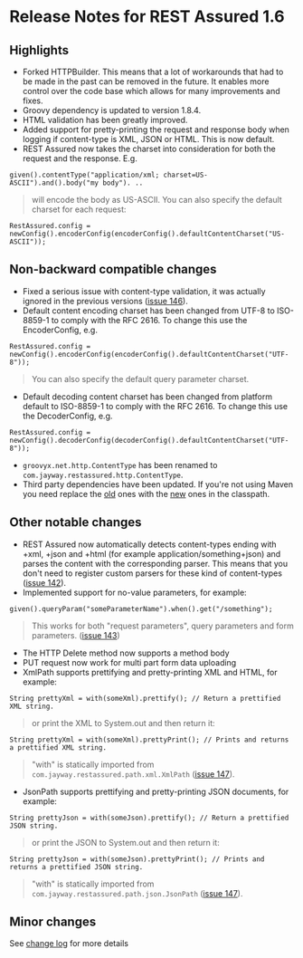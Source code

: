 # Release Notes for REST Assured 1.6 #

## Highlights ##
  * Forked HTTPBuilder. This means that a lot of workarounds that had to be made in the past can be removed in the future. It enables more control over the code base which allows for many improvements and fixes.
  * Groovy dependency is updated to version 1.8.4.
  * HTML validation has been greatly improved.
  * Added support for pretty-printing the request and response body when logging if content-type is XML, JSON or HTML. This is now default.
  * REST Assured now takes the charset into consideration for both the request and the response. E.g.
```
given().contentType("application/xml; charset=US-ASCII").and().body("my body"). .. 
```
> will encode the body as US-ASCII. You can also specify the default charset for each request:
```
RestAssured.config = newConfig().encoderConfig(encoderConfig().defaultContentCharset("US-ASCII"));
```

## Non-backward compatible changes ##
  * Fixed a serious issue with content-type validation, it was actually ignored in the previous versions ([issue 146](https://code.google.com/p/rest-assured/issues/detail?id=146)).
  * Default content encoding charset has been changed from UTF-8 to ISO-8859-1 to comply with the RFC 2616. To change this use the EncoderConfig, e.g.
```
RestAssured.config = newConfig().encoderConfig(encoderConfig().defaultContentCharset("UTF-8"));
```
> You can also specify the default query parameter charset.
  * Default decoding content charset has been changed from platform default to ISO-8859-1 to comply with the RFC 2616. To change this use the DecoderConfig, e.g.
```
RestAssured.config = newConfig().decoderConfig(decoderConfig().defaultContentCharset("UTF-8"));
```
  * `groovyx.net.http.ContentType` has been renamed to `com.jayway.restassured.http.ContentType`.
  * Third party dependencies have been updated. If you're not using Maven you need replace the [old](http://rest-assured.googlecode.com/files/rest-assured-legacy-dependencies.zip) ones with the [new](http://rest-assured.googlecode.com/files/rest-assured-dependencies.zip) ones in the classpath.

## Other notable changes ##
  * REST Assured now automatically detects content-types ending with +xml, +json and +html (for example application/something+json) and parses the content with the corresponding parser. This means that you don't need to register custom parsers for these kind of content-types ([issue 142](https://code.google.com/p/rest-assured/issues/detail?id=142)).
  * Implemented support for no-value parameters, for example:
```
given().queryParam("someParameterName").when().get("/something");
```
> This works for both "request parameters", query parameters and form parameters. ([issue 143](https://code.google.com/p/rest-assured/issues/detail?id=143))
  * The HTTP Delete method now supports a method body
  * PUT request now work for multi part form data uploading
  * XmlPath supports prettifying and pretty-printing XML and HTML, for example:
```
String prettyXml = with(someXml).prettify(); // Return a prettified XML string. 
```
> or print the XML to System.out and then return it:
```
String prettyXml = with(someXml).prettyPrint(); // Prints and returns a prettified XML string. 
```
> "with" is statically imported from `com.jayway.restassured.path.xml.XmlPath` ([issue 147](https://code.google.com/p/rest-assured/issues/detail?id=147)).
  * JsonPath supports prettifying and pretty-printing JSON documents, for example:
```
String prettyJson = with(someJson).prettify(); // Return a prettified JSON string. 
```
> or print the JSON to System.out and then return it:
```
String prettyJson = with(someJson).prettyPrint(); // Prints and returns a prettified JSON string. 
```
> "with" is statically imported from `com.jayway.restassured.path.json.JsonPath` ([issue 147](https://code.google.com/p/rest-assured/issues/detail?id=147)).

## Minor changes ##
See [change log](http://github.com/jayway/rest-assured/raw/master/changelog.txt) for more details

